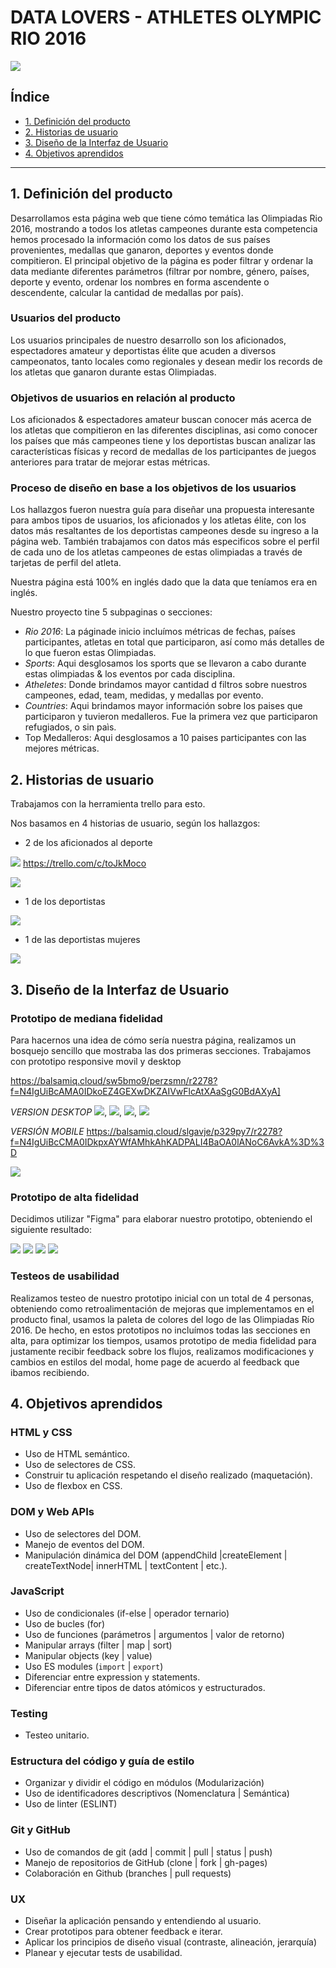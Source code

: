 # DATA LOVERS - ATHLETES OLYMPIC RIO 2016

![](./src/img/README/FINAL.png)


## Índice

* [1. Definición del producto](#1-definición-del-producto)
* [2. Historias de usuario](#2-historias-de-usuario)
* [3. Diseño de la Interfaz de Usuario](#3-diseño-de-la-interfaz-de-usuario)
* [4. Objetivos aprendidos](#4-objetivos-aprendidos)


***

## 1. Definición del producto

Desarrollamos esta página web que tiene cómo  temática las Olimpiadas Rio 2016, mostrando a todos los atletas campeones durante esta competencia hemos procesado la información como los datos de sus países provenientes, medallas que ganaron, deportes y eventos donde compitieron.
 El principal objetivo de la página es poder filtrar y ordenar la data mediante diferentes parámetros (filtrar por nombre, género, países, deporte y evento, ordenar los nombres en forma ascendente o descendente, calcular la cantidad de medallas por país).

### Usuarios del producto
Los usuarios principales de nuestro desarrollo son los aficionados, espectadores amateur  y deportistas élite que acuden a diversos campeonatos, tanto locales como regionales y desean medir los records de los atletas que ganaron durante estas Olimpiadas.

### Objetivos de usuarios en relación al producto
Los aficionados & espectadores amateur buscan conocer más acerca de los atletas que compitieron en las diferentes disciplinas, asi como conocer los países que más campeones tiene y los deportistas buscan analizar las características físicas y record de medallas de los participantes de juegos anteriores para tratar de mejorar estas métricas.

### Proceso de diseño en base a los objetivos de los usuarios
Los hallazgos fueron nuestra guía para diseñar una propuesta interesante para ambos tipos de usuarios, los aficionados y los atletas élite, con los datos más resaltantes de los deportistas campeones desde su ingreso a la página web. También trabajamos con datos más especificos sobre el perfil de cada uno de los atletas campeones de estas olimpiadas a través de tarjetas de perfil del atleta.

Nuestra página está 100% en inglés dado que la data que teníamos era en inglés.

Nuestro proyecto tine 5 subpaginas o secciones:
- *Rio 2016*: La páginade inicio incluímos métricas de fechas, países participantes, atletas en total que participaron, así como más detalles de lo que fueron estas Olimpiadas.
- *Sports*: Aqui desglosamos los sports que se llevaron a cabo durante estas olimpiadas & los eventos por cada disciplina.
- *Atheletes*: Donde brindamos mayor cantidad d filtros sobre nuestros campeones, edad, team, medidas, y medallas por evento.
- *Countries*: Aqui brindamos mayor información sobre los paises que participaron y tuvieron medalleros. Fue la primera vez que participaron refugiados, o sin paìs.
- Top Medalleros: Aqui desglosamos a 10 paises participantes con las mejores métricas. 


## 2. Historias de usuario

Trabajamos con la herramienta trello para esto. 

Nos basamos en 4 historias de usuario, según los hallazgos: 
* 2 de los aficionados al deporte

![](./src/img/README/HU1.png)
https://trello.com/c/toJkMoco

![](./src/img/README/HU2.png)

* 1 de los deportistas

![](./src/img/README/HU3.png)

* 1 de las deportistas mujeres 

![](./src/img/README/HU4.png)



## 3. Diseño de la Interfaz de Usuario

### Prototipo de mediana fidelidad

Para hacernos una idea de cómo sería nuestra página, realizamos un bosquejo sencillo que mostraba las dos primeras secciones. Trabajamos con prototipo responsive movil y desktop


https://balsamiq.cloud/sw5bmo9/perzsmn/r2278?f=N4IgUiBcAMA0IDkoEZ4GEXwDKZAIVwFlcAtXAaSgG0BdAXyA]

*VERSION DESKTOP*
![](./src/img/README/prototipo-media.png), ![](./src/img/README/medalleros.png),
![](./src/img/README/atletas.png),
![](./src/img/README/perfil-atleta.png)

*VERSIÓN MOBILE*
https://balsamiq.cloud/slgavje/p329py7/r2278?f=N4IgUiBcCMA0IDkpxAYWfAMhkAhKADPALI4BaOA0lANoC6AvkA%3D%3D

![](./src/img/prototipo-mobile.png)

### Prototipo de alta fidelidad

Decidimos utilizar "Figma" para elaborar nuestro prototipo, obteniendo el siguiente resultado: 

![](./src/img/README/FINAL.png)
![](./src/img/README/figma2.png)
![](./src/img/README/countries.png)
![](./src/img/README/modal.png)

### Testeos de usabilidad

Realizamos testeo de nuestro prototipo inicial con un total de 4 personas, obteniendo como retroalimentación de mejoras que implementamos en el producto final, usamos la paleta de colores del logo de las Olimpiadas Río 2016. De hecho, en estos prototipos no incluímos todas las secciones en alta, para optimizar los tiempos, usamos prototipo de media fidelidad para justamente recibir feedback sobre los flujos, realizamos modificaciones y cambios en estilos del modal, home page de acuerdo al feedback que ibamos recibiendo.


## 4. Objetivos aprendidos

### HTML y CSS

* Uso de HTML semántico.
* Uso de selectores de CSS.
* Construir tu aplicación respetando el diseño realizado (maquetación).
* Uso de flexbox en CSS.

### DOM y Web APIs

* Uso de selectores del DOM.
* Manejo de eventos del DOM.
* Manipulación dinámica del DOM (appendChild |createElement | createTextNode| innerHTML | textContent | etc.).

### JavaScript

* Uso de condicionales (if-else | operador ternario)
* Uso de bucles (for)
* Uso de funciones (parámetros | argumentos | valor de retorno)
* Manipular arrays (filter | map | sort)
* Manipular objects (key | value)
* Uso ES modules (`import` | `export`)
* Diferenciar entre expression y statements.
* Diferenciar entre tipos de datos atómicos y estructurados.

### Testing

* Testeo unitario.

### Estructura del código y guía de estilo

* Organizar y dividir el código en módulos (Modularización)
* Uso de identificadores descriptivos (Nomenclatura | Semántica)
* Uso de linter (ESLINT)

### Git y GitHub

* Uso de comandos de git (add | commit | pull | status | push)
* Manejo de repositorios de GitHub (clone | fork | gh-pages)
* Colaboración en Github (branches | pull requests)

### UX

* Diseñar la aplicación pensando y entendiendo al usuario.
* Crear prototipos para obtener feedback e iterar.
* Aplicar los principios de diseño visual (contraste, alineación, jerarquía)
* Planear y ejecutar tests de usabilidad.